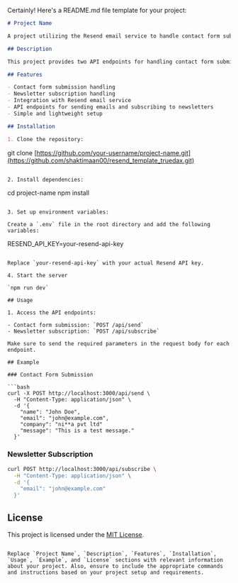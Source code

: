 Certainly! Here's a README.md file template for your project:

```markdown
# Project Name

A project utilizing the Resend email service to handle contact form submissions and newsletter subscriptions.

## Description

This project provides two API endpoints for handling contact form submissions and newsletter subscriptions using the Resend email service. The first endpoint `/api/send` is used for contact form submissions, while the second endpoint `/api/subscribe` is used for newsletter subscriptions.

## Features

- Contact form submission handling
- Newsletter subscription handling
- Integration with Resend email service
- API endpoints for sending emails and subscribing to newsletters
- Simple and lightweight setup

## Installation

1. Clone the repository:

```
git clone [https://github.com/your-username/project-name.git](https://github.com/shaktimaan00/resend_template_truedax.git)
```

2. Install dependencies:

```
cd project-name
npm install
```

3. Set up environment variables:

Create a `.env` file in the root directory and add the following variables:

```
RESEND_API_KEY=your-resend-api-key
```

Replace `your-resend-api-key` with your actual Resend API key.

4. Start the server

`npm run dev`

## Usage

1. Access the API endpoints:

- Contact form submission: `POST /api/send`
- Newsletter subscription: `POST /api/subscribe`

Make sure to send the required parameters in the request body for each endpoint.

## Example

### Contact Form Submission

```bash
curl -X POST http://localhost:3000/api/send \
  -H "Content-Type: application/json" \
  -d '{
    "name": "John Doe",
    "email": "john@example.com",
    "company": "ni**a pvt ltd"
    "message": "This is a test message."
  }'
```

### Newsletter Subscription

```bash
curl POST http://localhost:3000/api/subscribe \
  -H "Content-Type: application/json" \
  -d '{
    "email": "john@example.com"
  }'
```

## License

This project is licensed under the [MIT License](LICENSE).

```

Replace `Project Name`, `Description`, `Features`, `Installation`, `Usage`, `Example`, and `License` sections with relevant information about your project. Also, ensure to include the appropriate commands and instructions based on your project setup and requirements.
